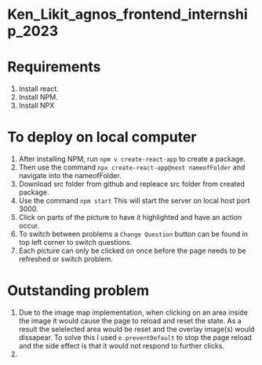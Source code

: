 # Ken_Likit_agnos_frontend_internship_2023

# Requirements  
1. Install react. 
2. Install NPM.
3. Install NPX

# To deploy on local computer
1. After installing NPM, run `npm v create-react-app` to create a package.
2. Then use the command `npx create-react-app@next nameofFolder` and navigate into the nameofFolder.
4. Download src folder from github and repleace src folder from created package.
5. Use the command `npm start` This will start the server on local host port 3000.
6. Click on parts of the picture to have it highlighted and have an action occur. 
7. To switch between problems a `Change Question` button can be found in top left corner to switch questions.
8. Each picture can only be clicked on once before the page needs to be refreshed or switch problem. 
 
# Outstanding problem 
1. Due to the image map implementation, when clicking on an area inside the image it would cause the page to reload and reset the state. As a result the selelected area would be reset and the overlay image(s) would dissapear. To solve this I used `e.preventDefault` to stop the page reload and the side effect is that it would not respond to further clicks.
2. 


